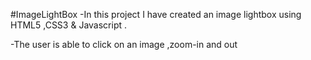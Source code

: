 #ImageLightBox
 -In this project I have created an image lightbox using HTML5 ,CSS3 & Javascript .

 -The user is able to click on an image ,zoom-in and out

